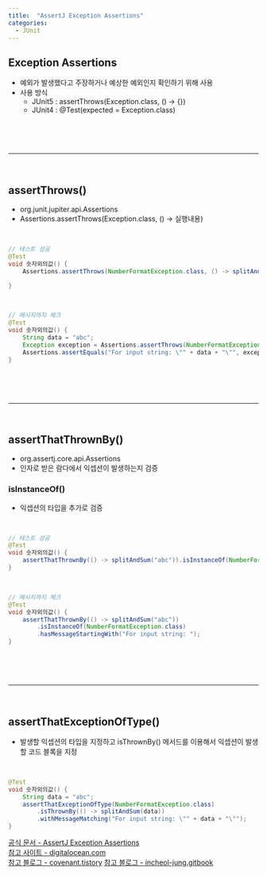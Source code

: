 ```yaml
---
title:  "AssertJ Exception Assertions"
categories:
  - JUnit
---
```


## Exception Assertions
- 예외가 발생했다고 주장하거나 예상한 예외인지 확인하기 위해 사용
- 사용 방식
  - JUnit5 : assertThrows(Exception.class, () -> {})
  - JUnit4 : @Test(expected = Exception.class)

<br/>
<br/>
<br/>

---
<br/>

## assertThrows()
- org.junit.jupiter.api.Assertions
- Assertions.assertThrows(Exception.class, () -> 실행내용)
<br/>

```java
// 테스트 성공
@Test
void 숫자외의값() {
    Assertions.assertThrows(NumberFormatException.class, () -> splitAndSum("ab,c"));

}
```
<br/>

```java
// 메시지까지 체크
@Test
void 숫자외의값() {
    String data = "abc";
    Exception exception = Assertions.assertThrows(NumberFormatException.class, () -> splitAndSum(data));
    Assertions.assertEquals("For input string: \"" + data + "\"", exception.getMessage());
}
```

<br/>
<br/>
<br/>

---
<br/>

## assertThatThrownBy()
- org.assertj.core.api.Assertions
- 인자로 받은 람다에서 익셉션이 발생하는지 검증
   
### isInstanceOf()
- 익셉션의 타입을 추가로 검증

<br/>

```java
// 테스트 성공
@Test
void 숫자외의값() {
    assertThatThrownBy(() -> splitAndSum("abc")).isInstanceOf(NumberFormatException.class);
}
```
<br/>

```java
// 메시지까지 체크
@Test
void 숫자외의값() {
    assertThatThrownBy(() -> splitAndSum("abc"))
        .isInstanceOf(NumberFormatException.class)
        .hasMessageStartingWith("For input string: ");
}
```

<br/>
<br/>
<br/>

---
<br/>

## assertThatExceptionOfType()
- 발생할 익셉션의 타입을 지정하고 isThrownBy() 메서드를 이용해서 익셉션이 발생할 코드 블록을 지정

<br/>

```java
@Test
void 숫자외의값() {
    String data = "abc";
    assertThatExceptionOfType(NumberFormatException.class)
        .isThrownBy(() -> splitAndSum(data))
        .withMessageMatching("For input string: \"" + data + "\"");
}
```


[공식 문서 - AssertJ Exception Assertions](https://joel-costigliola.github.io/assertj/assertj-core-features-highlight.html#exception-assertion)  
[참고 사이트 - digitalocean.com](https://www.digitalocean.com/community/tutorials/junit-assert-exception-expected)   
[참고 블로그 - covenant.tistory](https://covenant.tistory.com/256)
[참고 블로그 - incheol-jung.gitbook](https://incheol-jung.gitbook.io/docs/study/undefined-3/d.-assertj)
